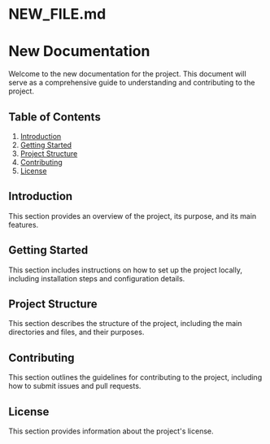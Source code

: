 # NEW_FILE.md

# New Documentation

Welcome to the new documentation for the project. This document will serve as a comprehensive guide to understanding and contributing to the project.

## Table of Contents

1. [Introduction](#introduction)
2. [Getting Started](#getting-started)
3. [Project Structure](#project-structure)
4. [Contributing](#contributing)
5. [License](#license)

## Introduction

This section provides an overview of the project, its purpose, and its main features.

## Getting Started

This section includes instructions on how to set up the project locally, including installation steps and configuration details.

## Project Structure

This section describes the structure of the project, including the main directories and files, and their purposes.

## Contributing

This section outlines the guidelines for contributing to the project, including how to submit issues and pull requests.

## License

This section provides information about the project's license.


